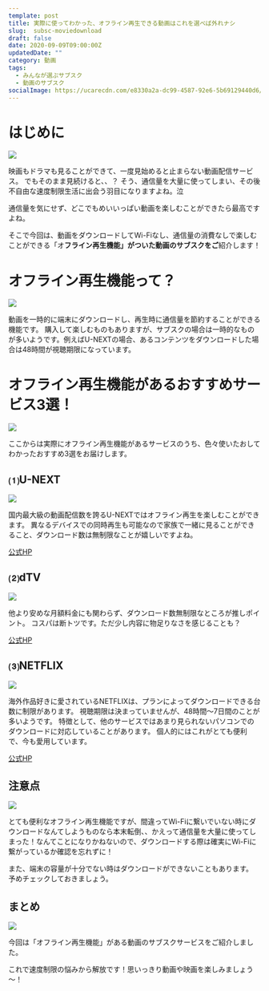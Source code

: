 ```yaml
---
template: post
title: 実際に使ってわかった、オフライン再生できる動画はこれを選べば外れナシ
slug:  subsc-moviedownload 
draft: false
date: 2020-09-09T09:00:00Z
updatedDate: ""
category: 動画
tags:
  - みんなが選ぶサブスク
  - 動画のサブスク
socialImage: https://ucarecdn.com/e8330a2a-dc99-4587-92e6-5b69129440d6/
---
```




# はじめに

![](https://ucarecdn.com/142daa0f-ae6c-4957-bac3-9e100ee6cafa/)

映画もドラマも見ることができて、一度見始めると止まらない動画配信サービス。
でもそのまま見続けると、、？
そう、通信量を大量に使ってしまい、その後不自由な速度制限生活に出会う羽目になりますよね。泣

通信量を気にせず、どこでもめいいっぱい動画を楽しむことができたら最高ですよね。

そこで今回は、動画をダウンロードしてWi-Fiなし、通信量の消費なしで楽しむことができる「オ**フライン再生機能」がついた動画のサブスクをご**紹介します！


# オフライン再生機能って？

![](https://ucarecdn.com/dd7f1e1c-4333-430d-b8cb-26f125cce650/)

動画を一時的に端末にダウンロードし、再生時に通信量を節約することができる機能です。
購入して楽しむものもありますが、サブスクの場合は一時的なものが多いようです。例えばU-NEXTの場合、あるコンテンツをダウンロードした場合は48時間が視聴期限になっています。

# オフライン再生機能があるおすすめサービス3選！

![](https://ucarecdn.com/b7ff4099-005b-4c79-97c3-228a84ae4546/)


ここからは実際にオフライン再生機能があるサービスのうち、色々使いたおしてわかったおすすめ3選をお届けします。

## ⑴U-NEXT

![](https://ucarecdn.com/b4ecd126-e7fe-4b72-ab5f-1970ec9841cf/)

国内最大級の動画配信数を誇るU-NEXTではオフライン再生を楽しむことができます。
異なるデバイスでの同時再生も可能なので家族で一緒に見ることができること、ダウンロード数は無制限なことが嬉しいですよね。

[公式HP](https://video.unext.jp/)

## ⑵dTV

![](https://ucarecdn.com/cddaedbd-e1e8-4d90-87c5-272bf844b25a/)

他より安めな月額料金にも関わらず、ダウンロード数無制限なところが推しポイント。
コスパは断トツです。ただ少し内容に物足りなさを感じることも？

[公式HP](https://pc.video.dmkt-sp.jp/)

## ⑶NETFLIX

![](https://ucarecdn.com/cfdce30e-e3f0-47f3-a3a4-921d9cbc49cc/)

海外作品好きに愛されているNETFLIXは、プランによってダウンロードできる台数に制限があります。
視聴期限は決まっていませんが、48時間～7日間のことが多いようです。
特徴として、他のサービスではあまり見られないパソコンでのダウンロードに対応していることがあります。
個人的にはこれがとても便利で、今も愛用しています。

[公式HP](https://www.netflix.com/jp/)

## 注意点

![](https://ucarecdn.com/6712f5e5-b35e-4594-b070-9e657733e622/)

とても便利なオフライン再生機能ですが、間違ってWi-Fiに繋いでいない時にダウンロードなんてしようものなら本末転倒、、かえって通信量を大量に使ってしまった！なんてことになりかねないので、ダウンロードする際は確実にWi-Fiに繋がっているか確認を忘れずに！

また、端末の容量が十分でない時はダウンロードができないこともあります。
予めチェックしておきましょう。



## まとめ

![](https://ucarecdn.com/3ae79ff3-dd3f-4bd7-9f9b-269dc8eec0d9/)

今回は「オフライン再生機能」がある動画のサブスクサービスをご紹介しました。

これで速度制限の悩みから解放です！思いっきり動画や映画を楽しみましょう～！
